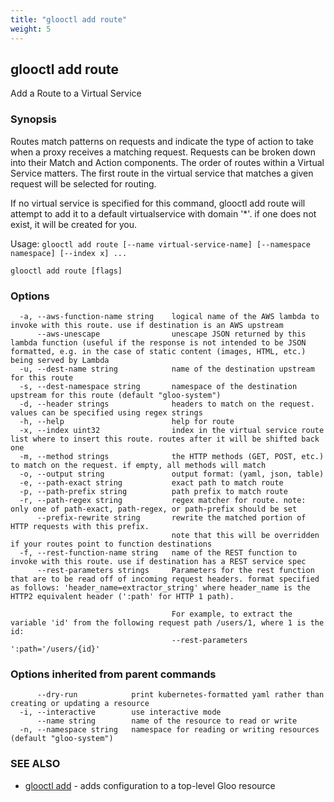 ```yaml
---
title: "glooctl add route"
weight: 5
---
```

## glooctl add route

Add a Route to a Virtual Service

### Synopsis

Routes match patterns on requests and indicate the type of action to take when a proxy receives a matching request. Requests can be broken down into their Match and Action components. The order of routes within a Virtual Service matters. The first route in the virtual service that matches a given request will be selected for routing. 

If no virtual service is specified for this command, glooctl add route will attempt to add it to a default virtualservice with domain '*'. if one does not exist, it will be created for you.

Usage: `glooctl add route [--name virtual-service-name] [--namespace namespace] [--index x] ...`

```
glooctl add route [flags]
```

### Options

```
  -a, --aws-function-name string    logical name of the AWS lambda to invoke with this route. use if destination is an AWS upstream
      --aws-unescape                unescape JSON returned by this lambda function (useful if the response is not intended to be JSON formatted, e.g. in the case of static content (images, HTML, etc.) being served by Lambda
  -u, --dest-name string            name of the destination upstream for this route
  -s, --dest-namespace string       namespace of the destination upstream for this route (default "gloo-system")
  -d, --header strings              headers to match on the request. values can be specified using regex strings
  -h, --help                        help for route
  -x, --index uint32                index in the virtual service route list where to insert this route. routes after it will be shifted back one
  -m, --method strings              the HTTP methods (GET, POST, etc.) to match on the request. if empty, all methods will match 
  -o, --output string               output format: (yaml, json, table)
  -e, --path-exact string           exact path to match route
  -p, --path-prefix string          path prefix to match route
  -r, --path-regex string           regex matcher for route. note: only one of path-exact, path-regex, or path-prefix should be set
      --prefix-rewrite string       rewrite the matched portion of HTTP requests with this prefix.
                                    note that this will be overridden if your routes point to function destinations
  -f, --rest-function-name string   name of the REST function to invoke with this route. use if destination has a REST service spec
      --rest-parameters strings     Parameters for the rest function that are to be read off of incoming request headers. format specified as follows: 'header_name=extractor_string' where header_name is the HTTP2 equivalent header (':path' for HTTP 1 path).
                                    
                                    For example, to extract the variable 'id' from the following request path /users/1, where 1 is the id:
                                    --rest-parameters ':path='/users/{id}'
```

### Options inherited from parent commands

```
      --dry-run            print kubernetes-formatted yaml rather than creating or updating a resource
  -i, --interactive        use interactive mode
      --name string        name of the resource to read or write
  -n, --namespace string   namespace for reading or writing resources (default "gloo-system")
```

### SEE ALSO

* [glooctl add](../glooctl_add)	 - adds configuration to a top-level Gloo resource

